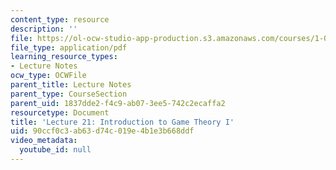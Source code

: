 ```yaml
---
content_type: resource
description: ''
file: https://ol-ocw-studio-app-production.s3.amazonaws.com/courses/1-022-introduction-to-network-models-fall-2018/90ccf0c3ab63d74c019e4b1e3b668ddf_MIT1_022F18_lec21.pdf
file_type: application/pdf
learning_resource_types:
- Lecture Notes
ocw_type: OCWFile
parent_title: Lecture Notes
parent_type: CourseSection
parent_uid: 1837dde2-f4c9-ab07-3ee5-742c2ecaffa2
resourcetype: Document
title: 'Lecture 21: Introduction to Game Theory I'
uid: 90ccf0c3-ab63-d74c-019e-4b1e3b668ddf
video_metadata:
  youtube_id: null
---
```

